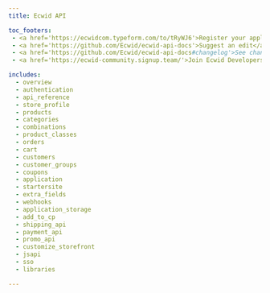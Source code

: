 ```yaml
---
title: Ecwid API

toc_footers:
 - <a href='https://ecwidcom.typeform.com/to/tRyWJ6'>Register your application</a>
 - <a href='https://github.com/Ecwid/ecwid-api-docs'>Suggest an edit</a>
 - <a href='https://github.com/Ecwid/ecwid-api-docs#changelog'>See changelog</a>
 - <a href='https://ecwid-community.signup.team/'>Join Ecwid Developers Community</a>

includes:
  - overview
  - authentication
  - api_reference
  - store_profile
  - products
  - categories
  - combinations
  - product_classes
  - orders
  - cart
  - customers
  - customer_groups
  - coupons
  - application
  - startersite
  - extra_fields
  - webhooks
  - application_storage
  - add_to_cp
  - shipping_api
  - payment_api
  - promo_api
  - customize_storefront
  - jsapi
  - sso
  - libraries

---
```

